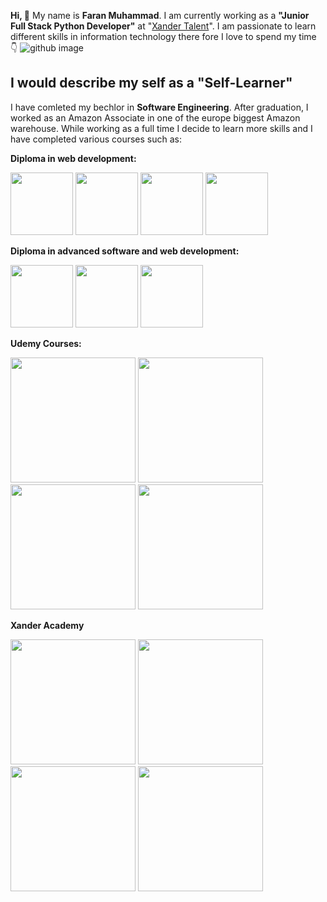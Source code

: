 
**Hi, :wave:** My name is **Faran Muhammad**. I am currently working as a **"Junior Full Stack Python Developer"** at "[Xander Talent](https://www.xandertalent.com/)". I am passionate to learn different skills in information technology there fore I love to spend my time :point_down:
![github image](https://user-images.githubusercontent.com/92796969/204105725-d317d7fd-6a7f-4ddc-9bc4-c15fa796eb62.gif)

## I would describe my self as a "Self-Learner"

I have comleted my bechlor in **Software Engineering**. After graduation, I worked as an Amazon Associate in one of the europe biggest Amazon warehouse. While working as a full time I decide to learn more skills and I have completed  various courses such as:

**Diploma in web development:**

<img src ='https://encrypted-tbn0.gstatic.com/images?q=tbn:ANd9GcQpngGRjYX1ca7qAADU3K6eGLj7ShQE3L2otdzfryl_Y9Ht2QRoQKYQbsXd36XIxMbYOw0&usqp=CAU' width=100> <img src ='https://cdn-icons-png.flaticon.com/512/888/888847.png' width=100> <img src ='https://static.javatpoint.com/bootstrappages/images/bootstrap-tutorial.png' width=100> <img src ='https://www.freepnglogos.com/uploads/javascript-png/javascript-logo-hq-png-1.png' width=100>

**Diploma in advanced software and web development:**

<img src ='https://upload.wikimedia.org/wikipedia/commons/thumb/0/0d/C_Sharp_wordmark.svg/1200px-C_Sharp_wordmark.svg.png' width=100> <img src ='https://icon2.cleanpng.com/20180403/zvw/kisspng-oracle-database-computer-icons-logo-encapsulated-p-storage-5ac32ed7d6c945.9928762115227409518798.jpg' width=100> <img src ='https://seeklogo.com/images/A/azure-sql-logo-3AE930D2AF-seeklogo.com.png' width=100>

**Udemy Courses:**

<img src ='https://user-images.githubusercontent.com/92796969/204269395-da4d3b47-f6c0-4872-a27d-bb3f73eee3fb.png' width=200> <img src ='https://user-images.githubusercontent.com/92796969/204269880-75888592-6201-4293-b78f-2f42d8bd77e2.png' width=200> <img src ='https://user-images.githubusercontent.com/92796969/204270306-92cdd09f-8da1-4160-a699-83741d192c39.png' width=200> <img src ='https://user-images.githubusercontent.com/92796969/204270539-3283d511-ed47-4382-a135-c15c987ff029.png' width=200>

**Xander Academy**

<img src ='https://www.nicepng.com/png/detail/893-8937286_python-logo.png' width=200> <img src ='https://futurumresearch.com/wp-content/uploads/2020/01/aws-logo.png' width=200> <img src ='https://superhog-apim.developer.azure-api.net/content/926f6aaba773.png' width=200> <img src ='https://logos-world.net/wp-content/uploads/2020/11/GitHub-Logo.png' width=200>
